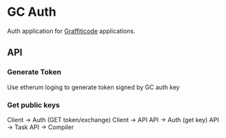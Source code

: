 # GC Auth

Auth application for [Graffiticode](https://graffiticode.org) applications.

## API

### Generate Token

Use etherum loging to generate token
signed by GC auth key

### Get public keys

Client -> Auth (GET token/exchange)
Client -> API
  API -> Auth (get key)
  API -> Task
  API -> Compiler
